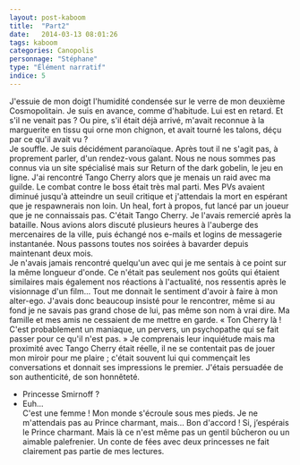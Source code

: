 ```yaml
---
layout: post-kaboom
title:  "Part2"
date:   2014-03-13 08:01:26
tags: kaboom
categories: Canopolis
personnage: "Stéphane"
type: "Élément narratif"
indice: 5
---
```



J'essuie de mon doigt l'humidité condensée sur le verre de mon deuxième Cosmopolitain. Je suis en avance, comme d'habitude. Lui est en retard. Et s'il ne venait pas ? Ou pire, s'il était déjà arrivé, m'avait reconnue à la marguerite en tissu qui orne mon chignon, et avait tourné les talons, déçu par ce qu'il avait vu ?<br>
Je souffle. Je suis décidément paranoïaque. Après tout il ne s'agit pas, à proprement parler, d'un rendez-vous galant. Nous ne nous sommes pas connus via un site spécialisé mais sur Return of the dark gobelin, le jeu en ligne.
J'ai rencontré Tango Cherry alors que je menais un raid avec ma guilde. Le combat contre le boss était très mal parti. Mes PVs avaient diminué jusqu'à atteindre un seuil critique et j'attendais la mort en espérant que je respawnerais non loin. Un heal, fort à propos, fut lancé par un joueur que je ne connaissais pas. C'était Tango Cherry. Je l'avais remercié après la bataille. Nous avions alors discuté plusieurs heures à l'auberge des mercenaires de la ville, puis échangé nos e-mails et logins de messagerie instantanée. Nous passons toutes nos soirées à bavarder depuis maintenant deux mois.<br>
Je n'avais jamais rencontré quelqu'un avec qui je me sentais à ce point sur la même longueur d'onde. Ce n'était pas seulement nos goûts qui étaient similaires mais également nos réactions à l'actualité, nos ressentis après le visionnage d'un film... Tout me donnait le sentiment d'avoir à faire à mon alter-ego. J'avais donc beaucoup insisté pour le rencontrer, même si au fond je ne savais pas grand chose de lui, pas même son nom à vrai dire. Ma famille et mes amis ne cessaient de me mettre en garde. « Ton Cherry là ! C'est probablement un maniaque, un pervers, un psychopathe qui se fait passer pour ce qu'il n'est pas. » Je comprenais leur inquiétude mais ma proximité avec Tango Cherry était réelle, il ne se contentait pas de jouer mon miroir pour me plaire ; c'était souvent lui qui commençait les conversations et donnait ses impressions le premier. J'étais persuadée de son authenticité, de son honnêteté.<br>
- Princesse Smirnoff ?<br>
- Euh...<br>
C'est une femme ! Mon monde s'écroule sous mes pieds. Je ne m'attendais pas au Prince charmant, mais... Bon d'accord ! Si, j’espérais le Prince charmant. Mais là ce n'est même pas un gentil bûcheron ou un aimable palefrenier. Un conte de fées avec deux princesses ne fait clairement pas partie de mes lectures.
